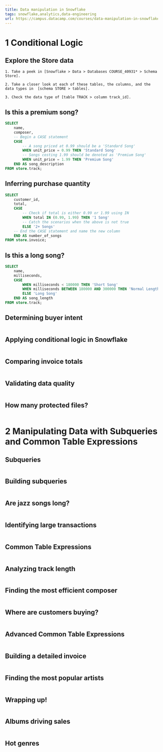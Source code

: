 ```yaml
---
title: Data manipulation in Snowflake
tags: snowflake,analytics,data-engineering
url: https://campus.datacamp.com/courses/data-manipulation-in-snowflake/
---
```


# 1 Conditional Logic
## Explore the Store data
```
1. Take a peek in [Snowflake > Data > Databases COURSE_40931* > Schema Store].

2. Take a closer look at each of these tables, the columns, and the data types in  [schema STORE > tables].

3. Check the data type of [table TRACK > column track_id].
```

## Is this a premium song?
```sql
SELECT
    name,
    composer,
    -- Begin a CASE statement
    CASE
        -- A song priced at 0.99 should be a 'Standard Song'
        WHEN unit_price = 0.99 THEN 'Standard Song'
        -- Songs costing 1.99 should be denoted as 'Premium Song'
        WHEN unit_price = 1.99 THEN 'Premium Song'
    END AS song_description
FROM store.track;
```

## Inferring purchase quantity
```sql
SELECT
    customer_id,
    total,
    CASE
        -- Check if total is either 0.99 or 1.99 using IN
        WHEN total IN (0.99, 1.99) THEN '1 Song'
        -- Catch the scenarios when the above is not true
        ELSE '2+ Songs'
    -- End the CASE statement and name the new column
    END AS number_of_songs
FROM store.invoice;
```

## Is this a long song?
```sql
SELECT
    name,
    milliseconds,
    CASE
        WHEN milliseconds < 180000 THEN 'Short Song'
        WHEN milliseconds BETWEEN 180000 AND 300000 THEN 'Normal Length'
        ELSE 'Long Song'
    END AS song_length
FROM store.track;
```

## Determining buyer intent
```

```

## Applying conditional logic in Snowflake
```

```

## Comparing invoice totals
```

```

## Validating data quality
```

```

## How many protected files?
```

```




# 2 Manipulating Data with Subqueries and Common Table Expressions
## Subqueries
```

```

## Building subqueries
```

```

## Are jazz songs long?
```

```

## Identifying large transactions
```

```

## Common Table Expressions
```

```

## Analyzing track length
```

```

## Finding the most efficient composer
```

```

## Where are customers buying?
```

```

## Advanced Common Table Expressions
```

```

## Building a detailed invoice
```

```

## Finding the most popular artists
```

```

## Wrapping up!
```

```

## Albums driving sales
```

```

## Hot genres
```

```
